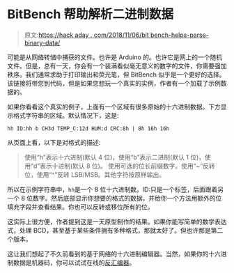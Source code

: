 # BitBench 帮助解析二进制数据

> 原文:[https://hack aday . com/2018/11/06/bit bench-helps-parse-binary-data/](https://hackaday.com/2018/11/06/bitbench-helps-parse-binary-data/)

可能是从网络转储中捕获的文件。也许是 Arduino 的。也许它是网上的一个随机文件。但是，总有一天，你会有一个装满看似毫无意义的数字的文件，你需要强加秩序。我们通常求助于打印输出和荧光笔，但 BitBench 似乎是一个更好的选择。该链接将带您到代码，但是如果您想玩一个真实的实例，作者有一个加载了示例数据的。

如果你看看这个真实的例子，上面有一个区域有很多原始的十六进制数据。下方显示格式字符串的区域。默认情况下，这是:

```
hh ID:hh b CH3d TEMP_C:12d HUM:d CRC:8h | 8h 16h 16h
```

从页面上看，以下是对格式的描述:

> 使用“h”表示十六进制(默认 4 位)，使用“b”表示二进制(默认 1 位)，使用“d”表示十进制(默认 8 位)。
> 使用可选的位长前缀数字。使用“~”反转位，使用“^”反转 LSB/MSB。其他字符按原样输出。

所以在示例字符串中，`hh`是一个 8 位十六进制数。ID:只是一个标签，后面跟着另一个 8 位数字。然后底部显示你想要的格式的数据，并给你一个方法用额外的位填充字段并查看结果。你也可以反转或移位所有的位。

这实际上很方便，作者提到这是一天原型制作的结果。如果你能写简单的数学表达式，处理 BCD，甚至基于某些条件拥有多种格式，那就太好了。但也许那是第二个版本。

这让我们想起了不久前看到的基于网络的十六进制编辑器。当然，如果你的十六进制数据是机器码，你可以试试在线的[反汇编器](https://hackaday.com/2016/12/23/disassembly-required/)。